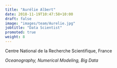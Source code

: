 ```yaml
---
title: "Aurélie Albert"
date: 2018-11-19T10:47:58+10:00
draft: false
image: "images/team/Aurelie.jpg"
jobtitle: "Data Scientist"
promoted: true
weight: 8
---
```



Centre National de la Recherche Scientifique, France

*Oceanography, Numerical Modeling, Big Data* 

